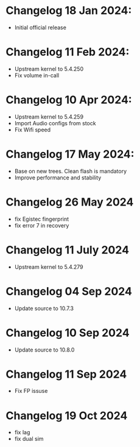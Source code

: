 # Changelog 18 Jan 2024:
- Initial official release

# Changelog 11 Feb 2024:
- Upstream kernel to 5.4.250
- Fix volume in-call

# Changelog 10 Apr 2024:
- Upstream kernel to 5.4.259
- Import Audio configs from stock
- Fix Wifi speed 

# Changelog 17 May 2024:
- Base on new trees. Clean flash is mandatory
- Improve performance and stability

# Changelog 26 May 2024
- fix Egistec fingerprint
- fix error 7 in recovery

# Changelog 11 July 2024
- Upstream kernel to 5.4.279

# Changelog 04 Sep 2024
- Update source to 10.7.3

# Changelog 10 Sep 2024
- Update source to 10.8.0

# Changelog 11 Sep 2024
- Fix FP issuse 

# Changelog 19 Oct 2024
- fix lag
- fix dual sim


